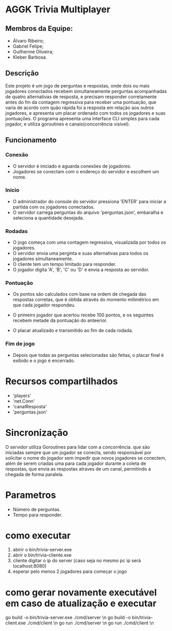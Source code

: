 # AGGK Trivia Multiplayer

## Membros da Equipe:
* Álvaro Ribeiro;
* Gabriel Felipe;
* Guilherme Oliveira;
* Kleber Barbosa.

## Descrição

Este projeto é um jogo de perguntas e respostas, onde dois ou mais jogadores conectados recebem simultaneamente perguntas acompanhadas de quatro alternativas de resposta, e precisam responder corretamente antes do fm da contagem regressiva para receber uma pontuação, que varia de acordo com quão rápida foi a resposta em relação aos outros jogadores, e apresenta um placar ordenado com todos os jogadores e suas pontuações. O programa apresenta uma interface CLI simples para cada jogador, e utiliza goroutines e canais(concorrência visível).

## Funcionamento

### Conexão
* O servidor é iniciado e aguarda conexões de jogadores.
* Jogadores se conectam com o endereço do servidor e escolhem um nome.

### Início
* O administrador do console do servidor pressiona 'ENTER' para iniciar a partida com os jogadores conectados.
* O servidor carrega perguntas do arquivo 'perguntas.json', embaralha e seleciona a quantidade desejada.

### Rodadas
* O jogo começa com uma contagem regressiva, visualizada por todos os jogadores.
* O servidor envia uma perginta e suas alternativas para todos os jogadores simultaneamente.
* O cliente tem um tempo limitado para responder.
* O jogador digita 'A', 'B', 'C' ou 'D' e envia a resposta ao servidor.

### Pontuação
* Os pontos são calculados com base na ordem de chegada das respostas corretas, que é obtida através do momento milimétrico em que cada jogador respondeu.

* O primeiro jogador que acertou recebe 100 pontos, e os seguintes recebem metade da pontuação do anteerior.
* O placar atualizado e transmitido ao fim de cada rodada.

### Fim de jogo
* Depois que todas as perguntas selecionadas são feitas, o placar final é exibido e o jogo é encerrado.

# Recursos compartilhados
* 'players'
* 'net.Conn'
* 'canalResposta'
* 'perguntas.json'

# Sincronização

O servidor utiliza Goroutines para lidar com a concorrência. que são iniciadas sempre que um jogador se conecta, sendo responsável por solicitar o nome do jogador sem impedir que novos jogadores se conectem, além de serem criadas uma para cada jogador durante a coleta de respostas, que envia as respostas atraves de um canal, permitindo a chegada de forma paralela.

# Parametros
* Número de perguntas.
* Tempo para responder.

# como executar
1. abirir o bin/trivia-server.exe
2. abrir o bin/trivia-cliente.exe
3. cliente digitar o ip do server (caso seja no mesmo pc ip será localhost:8080)
4. esperar pelo menos 2 jogadores para começar o jogo

# como gerar novamente executável em caso de atualização e executar
go build -o bin/trivia-server.exe ./cmd/server \n
go build -o bin/trivia-client.exe ./cmd/client \n
go run ./cmd/server \n
go run ./cmd/client \n
